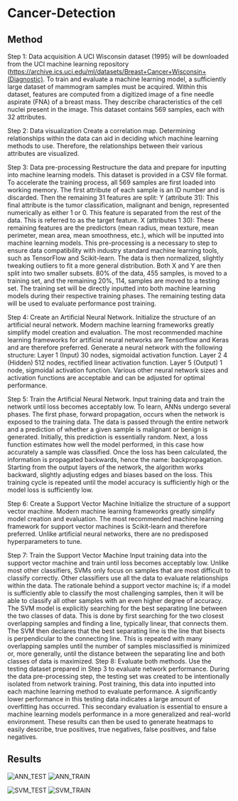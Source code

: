 # Cancer-Detection

## Method

Step 1: Data acquisition
A UCI Wisconsin dataset (1995) will be downloaded from the UCI machine learning
repository (<https://archive.ics.uci.edu/ml/datasets/Breast+Cancer+Wisconsin+(Diagnostic)>.
To train and evaluate a machine learning model, a sufficiently large dataset of mammogram
samples must be acquired. Within this dataset, features are computed from a digitized image of a
fine needle aspirate (FNA) of a breast mass. They describe characteristics of the cell nuclei present
in the image. This dataset contains 569 samples, each with 32 attributes.

Step 2: Data visualization
Create a correlation map.
Determining relationships within the data can aid in deciding which machine learning
methods to use. Therefore, the relationships between their various attributes are visualized.

Step 3: Data pre-processing
Restructure the data and prepare for inputting into machine learning models.
This dataset is provided in a CSV file format. To accelerate the training process, all 569
samples are first loaded into working memory. The first attribute of each sample is an ID number
and is discarded. Then the remaining 31 features are split:
Y (attribute 31): This final attribute is the tumor classification, malignant and benign,
represented numerically as either 1 or 0. This feature is separated from the rest of the data. This is
referred to as the target feature.
X (attributes 1 30): These remaining features are the predictors (mean radius, mean
texture, mean perimeter, mean area, mean smoothness, etc.), which will be inputted into machine
learning models.
This pre-processing is a necessary to step to ensure data compatibility with industry
standard machine learning tools, such as TensorFlow and Scikit-learn. The data is then normalized,
slightly tweaking outliers to fit a more general distribution. Both X and Y are then split into two
smaller subsets. 80% of the data, 455 samples, is moved to a training set, and the remaining 20%,
114, samples are moved to a testing set. The training set will be directly inputted into both machine
learning models during their respective training phases. The remaining testing data will be used to
evaluate performance post training.

Step 4: Create an Artificial Neural Network.
Initialize the structure of an artificial neural network.
Modern machine learning frameworks greatly simplify model creation and evaluation. The
most recommended machine learning frameworks for artificial neural networks are Tensorflow
and Keras and are therefore preferred.
Generate a neural network with the following structure:
Layer 1 (Input) 30 nodes, sigmoidal activation function.
Layer 2 4 (Hidden) 512 nodes, rectified linear activation function.
Layer 5 (Output) 1 node, sigmoidal activation function.
Various other neural network sizes and activation functions are acceptable and can be
adjusted for optimal performance.

Step 5: Train the Artificial Neural Network.
Input training data and train the network until loss becomes acceptably low.
To learn, ANNs undergo several phases. The first phase, forward propagation, occurs when
the network is exposed to the training data. The data is passed through the entire network and a
prediction of whether a given sample is malignant or benign is generated. Initially, this prediction
is essentially random. Next, a loss function estimates how well the model performed, in this case
how accurately a sample was classified. Once the loss has been calculated, the information is
propagated backwards, hence the name: backpropagation. Starting from the output layers of the
network, the algorithm works backward, slightly adjusting edges and biases based on the loss. This
training cycle is repeated until the model accuracy is sufficiently high or the model loss is
sufficiently low.

Step 6: Create a Support Vector Machine
Initialize the structure of a support vector machine.
Modern machine learning frameworks greatly simplify model creation and evaluation. The
most recommended machine learning framework for support vector machines is Scikit-learn and
therefore preferred. Unlike artificial neural networks, there are no predisposed hyperparameters to
tune.

Step 7: Train the Support Vector Machine
Input training data into the support vector machine and train until loss becomes acceptably low.
Unlike most other classifiers, SVMs only focus on samples that are most difficult to
classify correctly. Other classifiers use all the data to evaluate relationships within the data. The
rationale behind a support vector machine is; if a model is sufficiently able to classify the most
challenging samples, then it will be able to classify all other samples with an even higher degree
of accuracy. The SVM model is explicitly searching for the best separating line between the two
classes of data. This is done by first searching for the two closest overlapping samples and finding
a line, typically linear, that connects them. The SVM then declares that the best separating line is
the line that bisects is perpendicular to the connecting line. This is repeated with many
overlapping samples until the number of samples misclassified is minimized or, more generally,
until the distance between the separating line and both classes of data is maximized.
Step 8: Evaluate both methods.
Use the testing dataset prepared in Step 3 to evaluate network performance.
During the data pre-processing step, the testing set was created to be intentionally isolated
from network training. Post training, this data into inputted into each machine learning method to
evaluate performance. A significantly lower performance in this testing data indicates a large
amount of overfitting has occurred. This secondary evaluation is essential to ensure a machine
learning models performance in a more generalized and real-world environment. These results
can then be used to generate heatmaps to easily describe, true positives, true negatives, false
positives, and false negatives.

## Results

![ANN_TEST](assets/ANN_TEST.png)
![ANN_TRAIN](assets/ANN_TRAIN.png)

![SVM_TEST](assets/SVM_TEST.png)
![SVM_TRAIN](assets/SVM_TRAIN.png)

<!-- <img src="<https://raw.githubusercontent.com/jarulsamy/Cancer-Detection/master/assets/ANN_TEST.png" alt="ANN_TEST" width=320 height=240>

<img src="<https://raw.githubusercontent.com/jarulsamy/Cancer-Detection/master/assets/ANN_TRAIN.png" alt="ANN_TRAIN" width=320 height=240>

<img src="<https://raw.githubusercontent.com/jarulsamy/Cancer-Detection/master/assets/SVM_TEST.png" alt="SVM_TEST" width=320 height=240>

<img src="<https://raw.githubusercontent.com/jarulsamy/Cancer-Detection/master/assets/SVM_TRAIN.png" alt="SVM_TRAIN" width=320 height=240> -->
